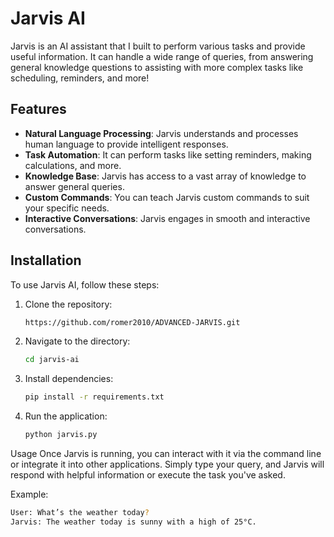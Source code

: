 # Jarvis AI

Jarvis is an AI assistant that I built to perform various tasks and provide useful information. It can handle a wide range of queries, from answering general knowledge questions to assisting with more complex tasks like scheduling, reminders, and more!

## Features

- **Natural Language Processing**: Jarvis understands and processes human language to provide intelligent responses.
- **Task Automation**: It can perform tasks like setting reminders, making calculations, and more.
- **Knowledge Base**: Jarvis has access to a vast array of knowledge to answer general queries.
- **Custom Commands**: You can teach Jarvis custom commands to suit your specific needs.
- **Interactive Conversations**: Jarvis engages in smooth and interactive conversations.

## Installation

To use Jarvis AI, follow these steps:

1. Clone the repository:
   ```bash
   https://github.com/romer2010/ADVANCED-JARVIS.git
2. Navigate to the directory:
   ```bash
   cd jarvis-ai
3. Install dependencies:
   ```bash
   pip install -r requirements.txt
4. Run the application:
   ```bash
   python jarvis.py

   
Usage
Once Jarvis is running, you can interact with it via the command line or integrate it into other applications. Simply type your query, and Jarvis will respond with helpful information or execute the task you've asked.

Example:
  ```bash
  User: What’s the weather today?
  Jarvis: The weather today is sunny with a high of 25°C.
